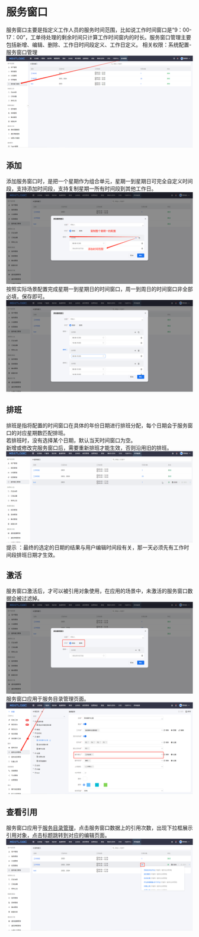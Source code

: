 # 服务窗口
服务窗口主要是指定义工作人员的服务时间范围，比如说工作时间窗口是“9：00-17：00”，工单待处理的剩余时间只计算工作时间窗内的时长。服务窗口管理主要包括新增、编辑、删除、工作日时间段定义、工作日定义。
相关权限：系统配置-服务窗口管理
![](images/服务窗口管理.png)

## 添加
添加服务窗口时，是把一个星期作为组合单元，星期一到星期日可完全自定义时间段，支持添加时间段，支持复制星期一所有时间段到其他工作日。
![](images/服务窗口管理_添加时间段.png)
按照实际场景配置完成星期一到星期日的时间窗口，周一到周日的时间窗口非全部必填，保存即可。
![](images/服务窗口管理_添加服务窗口.png)

## 排班
排班是指将配置的时间窗口在具体的年份日期进行排班分配，每个日期会于服务窗口的对应星期数匹配排班。<br>
若排班时，没有选择某个日期，默认当天时间窗口为空。<br>
新增或修改完服务窗口后，需要重新排班才能生效，否则沿用旧的排班。
![](images/服务窗口管理_排班.gif)
提示 ：最终的选定的日期的结果与用户编辑时间段有关，那一天必须先有工作时间段排班日期才生效。

## 激活
服务窗口激活后，才可以被引用对象使用，在应用的场景中，未激活的服务窗口数据会被过滤掉。
![](images/服务窗口管理_激活状态.png)
服务窗口应用于服务目录管理页面。
![](images/服务窗口管理_应用.png)

## 查看引用
服务窗口应用于[服务目录管理](../../2.IT服务/服务/服务目录管理.md)，点击服务窗口数据上的引用次数，出现下拉框展示引用对象，点击标题跳转到对应的编辑页面。
![](images/服务窗口管理_查看引用.png)